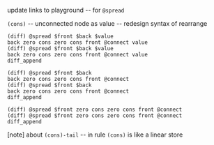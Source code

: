 update links to playground -- for `@spread`

`(cons)` -- unconnected node as value -- redesign syntax of rearrange

```
(diff) @spread $front $back $value
back zero cons zero cons front @connect value
(diff) @spread $front $back $value
back zero cons zero cons front @connect value
diff_append
```

```
(diff) @spread $front $back
back zero cons zero cons front @connect
(diff) @spread $front $back
back zero cons zero cons front @connect
diff_append
```

```
(diff) @spread $front zero cons zero cons front @connect
(diff) @spread $front zero cons zero cons front @connect
diff_append
```

[note] about `(cons)-tail` -- in rule `(cons)` is like a linear store
